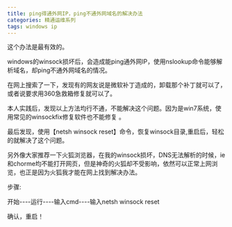 ```yaml
---
title: ping得通外网IP，ping不通外网域名的解决办法
categories: 精通运维系列
tags: windows ip
---
```

这个办法是最有效的。

windows的winsock损坏后，会造成能ping通外网IP，使用nslookup命令能够解析域名，却ping不通外网域名的情况。

在网上搜索了一下，发现有的网友说是微软补丁造成的，卸载那个补丁就可以了，或者说要求用360急救箱修复就可以了。

本人实践后，发现以上方法均行不通，不能解决这个问题。因为是win7系统，使用常见的winsockfix修复软件也不能修复 。

最后发现，使用【netsh winsock reset】命令，恢复winsock目录,重启后，轻松的就解决了这个问题。

另外像大家推荐一下火狐浏览器，在我的winsock损坏，DNS无法解析的时候，ie和chorme均不能打开网页，但是神奇的火狐却不受影响，依然可以正常上网浏览，也正是因为火狐我才能在网上找到解决办法。

步骤:

开始----运行----输入cmd----输入netsh winsock reset

确认，重启！

